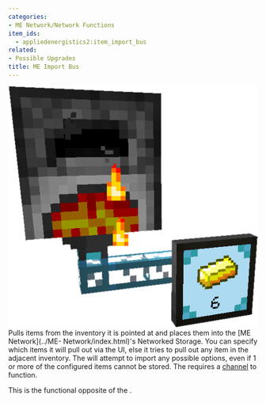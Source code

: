 ```yaml
---
categories:
- ME Network/Network Functions
item_ids:
  - appliedenergistics2:item_import_bus
related:
- Possible Upgrades
title: ME Import Bus
---
```


![A picture of an Import Bus.](../../../../public/assets/large/import_bus.png)Pulls items from
the inventory it is pointed at and places them into the [ME Network](../ME-
Network/index.html)'s Networked Storage. You can specify which items it will
pull out via the UI, else it tries to pull out any item in the adjacent
inventory. The <ItemLink id="appliedenergistics2:item_import_bus"/> will
attempt to import any possible options, even if 1 or more of the configured
items cannot be stored. The <ItemLink
id="appliedenergistics2:item_import_bus"/> requires a
[channel](../../channels.md) to function.



This is the functional opposite of the <ItemLink
id="appliedenergistics2:item_export_bus"/>.

<RecipeFor id="appliedenergistics2:item_import_bus"/>
